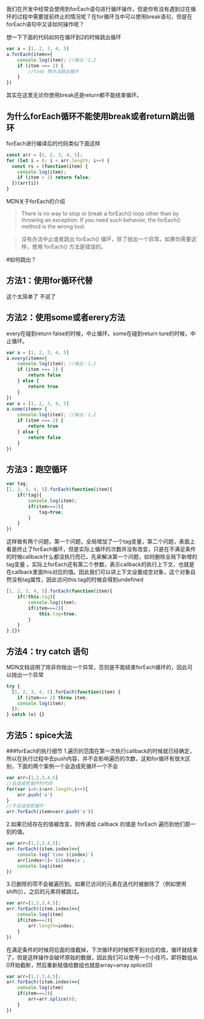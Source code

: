 我们在开发中经常会使用到forEach语句进行循环操作，但是你有没有遇到过在循环的过程中需要提前终止的情况呢？在for循环当中可以使用break语句，但是在forEach语句中又该如何操作呢？
<!--more-->
想一下下面的代码如何在循环到2的时候跳出循环
````JavaScript
var a = [1, 2, 3, 4, 5]
a.forEach(item=>{
    console.log(item); //输出：1,2
    if (item === 2) {
        //todo 想办法跳出循环
    }
})
````
其实在这里无论你使用break还是return都不能结束循环。
## 为什么forEach循环不能使用break或者return跳出循环

forEach进行编译后的代码类似下面这样
```JavaScript
const arr = [1, 2, 3, 4, 5];
for (let i = 0; i < arr.length; i++) {
  const rs = (function(item) {
    console.log(item);
    if (item > 2) return false;
  })(arr[i])
}
```
MDN关于forEach的介绍
>There is no way to stop or break a forEach() loop other than by throwing an exception. If you need such behavior, the forEach() method is the wrong tool.

>没有办法中止或者跳出 forEach() 循环，除了抛出一个异常。如果你需要这样，使用 forEach() 方法是错误的。

#如何跳出？
## 方法1：使用for循环代替
这个太简单了 不说了

## 方法2：使用some或者erery方法
every在碰到return false的时候，中止循环。some在碰到return ture的时候，中止循环。
```JavaScript
var a = [1, 2, 3, 4, 5]
a.every(item=>{
    console.log(item); //输出：1,2
    if (item === 2) {
        return false
    } else {
        return true
    }
})
var a = [1, 2, 3, 4, 5]
a.some(item=> {
    console.log(item); //输出：1,2
    if (item === 2) {
        return true
    } else {
        return false
    }
})
```

## 方法3：跑空循环
```JavaScript
var tag;
[1, 2, 3, 4, 5].forEach(function(item){
    if(!tag){
        console.log(item);
        if(item===2){
            tag=true;
        }
    }
})
```
这样做有两个问题，第一个问题，全局增加了一个tag变量，第二个问题，表面上看是终止了forEach循环，但是实际上循环的次数并没有改变，只是在不满足条件的时候callback什么都没执行而已，先来解决第一个问题，如何删除全局下新增的tag变量 。实际上forEach还有第二个参数，表示callback的执行上下文，也就是在callback里面this对应的值。因此我们可以讲上下文设置成空对象，这个对象自然没有tag属性，因此访问this.tag的时候会得到undefined
```javascript
[1, 2, 3, 4, 5].forEach(function(item){
    if(!this.tag){
        console.log(item);
        if(item===2){
            this.tag=true;
        }
    }
},{})
```

## 方法4：try catch 语句 
MDN文档说明了除非你抛出一个异常，否则是不能结束forEach循环的，因此可以抛出一个异常
```JavaScript
try {
  [1, 2, 3, 4, 5].forEach(function(item) {
    if (item=== 2) throw item;
    console.log(item);
  });
} catch (e) {}
```
## 方法5：spice大法
###forEach的执行细节
1.遍历的范围在第一次执行callback的时候就已经确定，所以在执行过程中去push内容，并不会影响遍历的次数，这和for循环有很大区别，下面的两个案例一个会造成死循环一个不会
```JavaScript
var arr=[1,2,3,4,5]
//会造成死循环的代码
for(var i=0;i<arr.length;i++){
    arr.push('a')
}
//不会造成死循环
arr.forEach(item=>arr.push('a'))
```
2.如果已经存在的值被改变，则传递给 callback 的值是 forEach 遍历到他们那一刻的值。
```JavaScript
var arr=[1,2,3,4,5];
arr.forEach((item,index)=>{
    console.log(`time ${index}`)
    arr[index+1]=`${index}a`;
    console.log(item)
})
```
3.已删除的项不会被遍历到。如果已访问的元素在迭代时被删除了（例如使用 shift()），之后的元素将被跳过。
```JavaScript
var arr=[1,2,3,4,5];
arr.forEach((item,index)=>{
    console.log(item)
    if(item===2){
        arr.length=index;
    }
})
```
在满足条件的时候将后面的值截掉，下次循环的时候照不到对应的值，循环就结束了，但是这样操作会破坏原始的数据，因此我们可以使用一个小技巧，即将数组从0开始截断，然后重新赋值给数组也就是array=array.splice(0)
```JavaScript
var arr=[1,2,3,4,5];
arr.forEach((item,index)=>{
    console.log(item)
    if(item===2){
        arr=arr.splice(0);
    }
})
```
